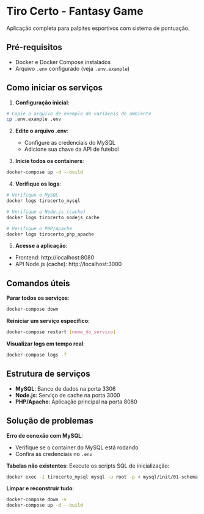 # Tiro Certo - Fantasy Game

Aplicação completa para palpites esportivos com sistema de pontuação.

## Pré-requisitos
- Docker e Docker Compose instalados
- Arquivo `.env` configurado (veja `.env.example`)

## Como iniciar os serviços

1. **Configuração inicial**:
```bash
# Copie o arquivo de exemplo de variáveis de ambiente
cp .env.example .env
```

2. **Edite o arquivo .env**:
   - Configure as credenciais do MySQL
   - Adicione sua chave da API de futebol

3. **Inicie todos os containers**:
```bash
docker-compose up -d --build
```

4. **Verifique os logs**:
```bash
# Verifique o MySQL
docker logs tirocerto_mysql

# Verifique o Node.js (cache)
docker logs tirocerto_nodejs_cache

# Verifique o PHP/Apache
docker logs tirocerto_php_apache
```

5. **Acesse a aplicação**:
- Frontend: http://localhost:8080
- API Node.js (cache): http://localhost:3000

## Comandos úteis

**Parar todos os serviços**:
```bash
docker-compose down
```

**Reiniciar um serviço específico**:
```bash
docker-compose restart [nome_do_servico]
```

**Visualizar logs em tempo real**:
```bash
docker-compose logs -f
```

## Estrutura de serviços
- **MySQL**: Banco de dados na porta 3306
- **Node.js**: Serviço de cache na porta 3000
- **PHP/Apache**: Aplicação principal na porta 8080

## Solução de problemas

**Erro de conexão com MySQL**:
- Verifique se o container do MySQL está rodando
- Confira as credenciais no `.env`

**Tabelas não existentes**:
Execute os scripts SQL de inicialização:
```bash
docker exec -i tirocerto_mysql mysql -u root -p < mysql/init/01-schema.sql
```

**Limpar e reconstruir tudo**:
```bash
docker-compose down -v
docker-compose up -d --build